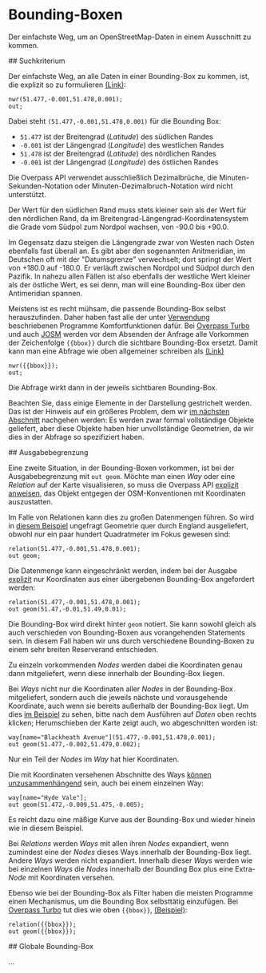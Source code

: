 Bounding-Boxen
==============

Der einfachste Weg, um an OpenStreetMap-Daten in einem Ausschnitt zu kommen.

<a name="filter"/>
## Suchkriterium

Der einfachste Weg, an alle Daten in einer Bounding-Box zu kommen, ist,
die explizit so zu formulieren [(Link)](https://overpass-turbo.eu/?lat=51.4775&lon=0.0&zoom=16&Q=nwr%2851%2E477%2C%2D0%2E001%2C51%2E478%2C0%2E001%29%3B%0Aout%3B):

    nwr(51.477,-0.001,51.478,0.001);
    out;

Dabei steht `(51.477,-0.001,51.478,0.001)` für die Bounding Box:

* `51.477` ist der Breitengrad (_Latitude_) des südlichen Randes
* `-0.001` ist der Längengrad (_Longitude_) des westlichen Randes
* `51.478` ist der Breitengrad (_Latitude_) des nördlichen Randes
* `-0.001` ist der Längengrad (_Longitude_) des östlichen Randes

Die Overpass API verwendet ausschließlich Dezimalbrüche,
die Minuten-Sekunden-Notation oder Minuten-Dezimalbruch-Notation wird nicht unterstützt.

Der Wert für den südlichen Rand muss stets kleiner sein als der Wert für den nördlichen Rand,
da im Breitengrad-Längengrad-Koordinatensystem die Grade vom Südpol zum Nordpol wachsen, von -90.0 bis +90.0.

Im Gegensatz dazu steigen die Längengrade zwar von Westen nach Osten ebenfalls fast überall an.
Es gibt aber den sogenannten Anitmeridian, im Deutschen oft mit der "Datumsgrenze" verwechselt;
dort springt der Wert von +180.0 auf -180.0.
Er verläuft zwischen Nordpol und Südpol durch den Pazifik.
In nahezu allen Fällen ist also ebenfalls der westliche Wert kleiner als der östliche Wert,
es sei denn, man will eine Bounding-Box über den Antimeridian spannen.

Meistens ist es recht mühsam,
die passende Bounding-Box selbst herauszufinden.
Daher haben fast alle der unter [Verwendung](../targets/index.md) beschriebenen Programme Komfortfunktionen dafür.
Bei [Overpass Turbo](../targets/turbo.md) und auch [JOSM](../targets/josm.md)
werden vor dem Absenden der Anfrage alle Vorkommen der Zeichenfolge `{{bbox}}` durch die sichtbare Bounding-Box ersetzt. Damit kann man eine Abfrage wie oben allgemeiner schreiben als [(Link)](https://overpass-turbo.eu/?lat=51.4775&lon=0.0&zoom=16&Q=nwr%28%7B%7Bbbox%7D%7D%29%3B%0Aout%3B)

    nwr({{bbox}});
    out;

Die Abfrage wirkt dann in der jeweils sichtbaren Bounding-Box.

Beachten Sie, dass einige Elemente in der Darstellung gestrichelt werden.
Das ist der Hinweis auf ein größeres Problem, dem wir [im nächsten Abschnitt](osm_types.md) nachgehen werden:
Es werden zwar formal vollständige Objekte geliefert,
aber diese Objekte haben hier unvollständige Geometrien,
da wir dies in der Abfrage so spezifiziert haben.

<a name="crop"/>
## Ausgabebegrenzung

Eine zweite Situation, in der Bounding-Boxen vorkommen,
ist bei der Ausgabebegrenzung mit ``out geom``.
Möchte man einen _Way_ oder eine _Relation_ auf der Karte visualisieren,
so muss die Overpass API [explizit anweisen](../targets/formats.md#extras),
das Objekt entgegen der OSM-Konventionen mit Koordinaten auszustatten.

Im Falle von Relationen kann dies zu großen Datenmengen führen.
So wird in [diesem Beispiel](https://overpass-turbo.eu/?lat=51.4775&lon=0.0&zoom=16&Q=relation%2851%2E477%2C%2D0%2E001%2C51%2E478%2C0%2E001%29%3B%0Aout%20geom%3B) ungefragt Geometrie quer durch England ausgeliefert,
obwohl nur ein paar hundert Quadratmeter im Fokus gewesen sind:

    relation(51.477,-0.001,51.478,0.001);
    out geom;

Die Datenmenge kann eingeschränkt werden,
indem bei der Ausgabe [explizit](https://overpass-turbo.eu/?lat=51.4775&lon=0.0&zoom=16&Q=relation%2851%2E477%2C%2D0%2E001%2C51%2E478%2C0%2E001%29%3B%0Aout%20geom%2851%2E47%2C%2D0%2E01%2C51%2E49%2C0%2E01%29%3B) nur Koordinaten aus einer übergebenen Bounding-Box angefordert werden:

    relation(51.477,-0.001,51.478,0.001);
    out geom(51.47,-0.01,51.49,0.01);

Die Bounding-Box wird direkt hinter ``geom`` notiert.
Sie kann sowohl gleich als auch verschieden von Bounding-Boxen aus vorangehenden Statements sein.
In diesem Fall haben wir uns durch verschiedene Bounding-Boxen zu einem sehr breiten Reserverand entschieden.

Zu einzeln vorkommenden _Nodes_ werden dabei die Koordinaten genau dann mitgeliefert,
wenn diese innerhalb der Bounding-Box liegen.

Bei _Ways_ nicht nur die Koordinaten aller _Nodes_ in der Bounding-Box mitgeliefert,
sondern auch die jeweils nächste und vorausgehende Koordinate,
auch wenn sie bereits außerhalb der Bounding-Box liegt.
Um dies [im Beispiel](https://overpass-turbo.eu/?lat=51.4775&lon=0.0&zoom=18&Q=way%5Bname%3D%22Blackheath%20Avenue%22%5D%2851%2E477%2C%2D0%2E001%2C51%2E478%2C0%2E001%29%3B%0Aout%20geom%2851%2E477%2C%2D0%2E002%2C51%2E479%2C0%2E002%29%3B) zu sehen, bitte nach dem Ausführen auf _Daten_ oben rechts klicken;
Herumschieben der Karte zeigt auch, wo abgeschnitten worden ist:

    way[name="Blackheath Avenue"](51.477,-0.001,51.478,0.001);
    out geom(51.477,-0.002,51.479,0.002);

Nur ein Teil der _Nodes_ im _Way_ hat hier Koordinaten.

Die mit Koordinaten versehenen Abschnitte des Ways [können unzusammenhängend](https://overpass-turbo.eu/?lat=51.4735&lon=-0.007&zoom=17&Q=way%5Bname%3D%22Hyde%20Vale%22%5D%3B%0Aout%20geom%2851%2E472%2C%2D0%2E009%2C51%2E475%2C%2D0%2E005%29%3B) sein,
auch bei einem einzelnen Way:

    way[name="Hyde Vale"];
    out geom(51.472,-0.009,51.475,-0.005);

Es reicht dazu eine mäßige Kurve aus der Bounding-Box und wieder hinein wie in diesem Beispiel.

Bei _Relations_ werden _Ways_ mit allen ihren _Nodes_ expandiert,
wenn zumindest eine der _Nodes_ dieses Ways innerhalb der Bounding-Box liegt.
Andere _Ways_ werden nicht expandiert.
Innerhalb dieser _Ways_ werden wie bei einzelnen _Ways_ die _Nodes_ innerhalb der Bounding Box plus eine Extra-_Node_ mit Koordinaten versehen.

Ebenso wie bei der Bounding-Box als Filter haben die meisten Programme einen Mechanismus,
um die Bounding Box selbsttätig einzufügen.
Bei [Overpass Turbo](../targets/turbo.md#convenience) tut dies wie oben ``{{bbox}}``, [(Beispiel)](https://overpass-turbo.eu/?lat=51.4775&lon=0.0&zoom=16&Q=relation%28%7B%7Bbbox%7D%7D%29%3B%0Aout%20geom%28%7B%7Bbbox%7D%7D%29%3B):

    relation({{bbox}});
    out geom({{bbox}});

<a name="global"/>
## Globale Bounding-Box

...
